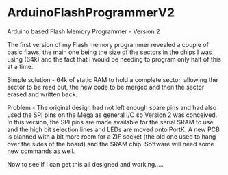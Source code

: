 # ArduinoFlashProgrammerV2
Arduino based Flash Memory Programmer - Version 2

The first version of my Flash memory programmer revealed a couple of basic flaws, the main one being the size of the sectors
in the chips I was using (64k) and the fact that I would be needing to program only half of this at a time.

Simple solution - 64k of static RAM to hold a complete sector, allowing the sector to be read out, the new code to be merged
and then the sector erased and written back.

Problem - The original design had not left enough spare pins and had also used the SPI pins on the Mega as general I/O so
Version 2 was conceived. In this version, the SPI pins are made available for the serial SRAM to use and the high bit selection
lines and LEDs are moved onto PortK. A new PCB is planned with a bit more room for a ZIF socket (the old one used to hang over
the sides of the board) and the SRAM chip. Software will need some new commands as well.

Now to see if I can get this all designed and working.....
